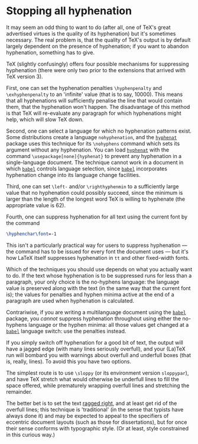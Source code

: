 # Stopping all hyphenation

It may seem an odd thing to want to do (after all, one of TeX's
great advertised virtues is the quality of its hyphenation) but it's
sometimes necessary.  The real problem is, that the quality of
TeX's output is by default largely dependent on the presence of
hyphenation; if you want to abandon hyphenation, something has to
give.

TeX (slightly confusingly) offers four possible mechanisms for
suppressing hyphenation (there were only two prior to the extensions
that arrived with TeX version&nbsp;3).

First, one can set the hyphenation penalties `\hyphenpenalty` and
`\exhyphenpenalty` to an 'infinite' value (that is to say, 10000).
This means that all hyphenations will sufficiently penalise the line
that would contain them, that the hyphenation won't happen.  The
disadvantage of this method is that TeX will re-evaluate any
paragraph for which hyphenations might help, which will slow TeX
down.

Second, one can select a language for which no hyphenation patterns
exist.  Some distributions create a language `nohyphenation`,
and the [`hyphenat`](http://ctan.org/pkg/hyphenat) package uses this technique for its
`\nohyphens` command which sets its argument without any
hyphenation.  You can load [`hyphenat`](http://ctan.org/pkg/hyphenat) with the command
  `\usepackage[none]{hyphenat}`
to prevent any hyphenation in a single-language document.  The
technique cannot work in a document in which [`babel`](http://ctan.org/pkg/babel) controls
language selection, since [`babel`](http://ctan.org/pkg/babel) incorporates hyphenation
change into its language change facilities.

Third, one can set `\left-` and/or `\righthyphenmin` to a
sufficiently large value that no hyphenation could possibly succeed,
since the minimum is larger than the length of the longest word
TeX is willing to hyphenate (the appropriate value is 62).

Fourth, one can suppress hyphenation for all text using the current
font by the command
```latex
\hyphenchar\font=-1
```
This isn't a particularly practical way for users to suppress
hyphenation&nbsp;&mdash; the command has to be issued for every font the
document uses&nbsp;&mdash; but it's how LaTeX itself suppresses hyphenation
in `tt` and other fixed-width fonts.

Which of the techniques you should use depends on what you actually
want to do.  If the text whose hyphenation is to be suppressed runs
for less than a paragraph, your only choice is the no-hyphens
language: the language value is preserved along with the text (in the
same way that the current font is); the values for penalties and
hyphen minima active at the end of a paragraph are used when
hyphenation is calculated.

Contrariwise, if you are writing a multilanguage document using the
[`babel`](http://ctan.org/pkg/babel) package, you _cannot_ suppress hyphenation
throughout using either the no-hyphens language or the hyphen minima:
all those values get changed at a [`babel`](http://ctan.org/pkg/babel) language switch: use
the penalties instead.

If you simply switch off hyphenation for a good bit of text, the
output will have a jagged edge (with many lines seriously overfull),
and your (La)TeX run will bombard you with warnings about overfull
and underfull boxes (that is, really, lines).  To avoid this you have
two options.

The simplest route is to use `\sloppy` (or its environment version
`sloppypar`), and have TeX stretch what would otherwise
be underfull lines to fill the space offered, while prematurely
wrapping overfull lines and stretching the remainder.  

The better bet is to set the text [ragged right](./FAQ-ragright.html),
and at least get rid of the overfull lines; this technique is
'traditional' (in the sense that typists have always done it) and may
be expected to 
appeal to the specifiers of eccentric document layouts (such as those
for dissertations), but for once their sense conforms with typographic
style.  (Or at least, style constrained in this curious way.)

